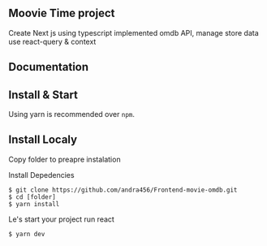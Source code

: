 
## Moovie Time project

Create Next js using typescript implemented omdb API, manage store data use react-query & context


## Documentation

## Install & Start

Using yarn is recommended over `npm`.

## Install Localy
Copy folder to preapre instalation

Install Depedencies

```shell
$ git clone https://github.com/andra456/Frontend-movie-omdb.git
$ cd [folder]
$ yarn install

```

Le's start your project
run react
```shell
$ yarn dev
```
